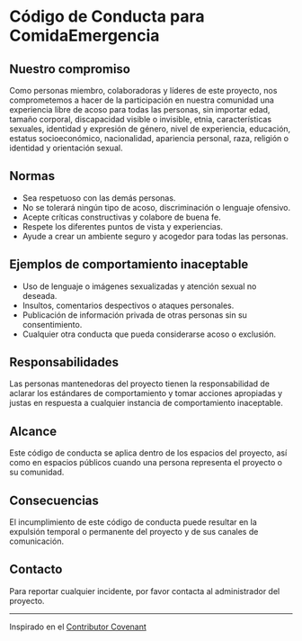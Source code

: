 # Código de Conducta para ComidaEmergencia

## Nuestro compromiso
Como personas miembro, colaboradoras y líderes de este proyecto, nos comprometemos a hacer de la participación en nuestra comunidad una experiencia libre de acoso para todas las personas, sin importar edad, tamaño corporal, discapacidad visible o invisible, etnia, características sexuales, identidad y expresión de género, nivel de experiencia, educación, estatus socioeconómico, nacionalidad, apariencia personal, raza, religión o identidad y orientación sexual.

## Normas
- Sea respetuoso con las demás personas.
- No se tolerará ningún tipo de acoso, discriminación o lenguaje ofensivo.
- Acepte críticas constructivas y colabore de buena fe.
- Respete los diferentes puntos de vista y experiencias.
- Ayude a crear un ambiente seguro y acogedor para todas las personas.

## Ejemplos de comportamiento inaceptable
- Uso de lenguaje o imágenes sexualizadas y atención sexual no deseada.
- Insultos, comentarios despectivos o ataques personales.
- Publicación de información privada de otras personas sin su consentimiento.
- Cualquier otra conducta que pueda considerarse acoso o exclusión.

## Responsabilidades
Las personas mantenedoras del proyecto tienen la responsabilidad de aclarar los estándares de comportamiento y tomar acciones apropiadas y justas en respuesta a cualquier instancia de comportamiento inaceptable.

## Alcance
Este código de conducta se aplica dentro de los espacios del proyecto, así como en espacios públicos cuando una persona representa el proyecto o su comunidad.

## Consecuencias
El incumplimiento de este código de conducta puede resultar en la expulsión temporal o permanente del proyecto y de sus canales de comunicación.

## Contacto
Para reportar cualquier incidente, por favor contacta al administrador del proyecto.

---

Inspirado en el [Contributor Covenant](https://www.contributor-covenant.org/es/version/2/0/code_of_conduct/)
